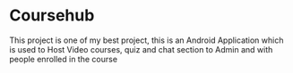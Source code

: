 # Coursehub
This project is one of my best project, this is an Android Application which is used to Host Video courses, quiz and chat section to Admin and with people enrolled in the course
